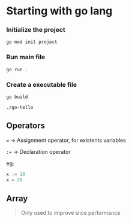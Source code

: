 # Starting with go lang

### Initialize the project

```shell
go mod init project
```

### Run main file

```shell
go run .
```

### Create a executable file

```shell
go build
```

```shell
./go-hello
```



## Operators

`=`  -> Assignment operator, for existents variables

`:=` -> Declaration operator


eg: 

```go
x := 10
x = 20
```


## Array
> Only used to improve slice performance 
